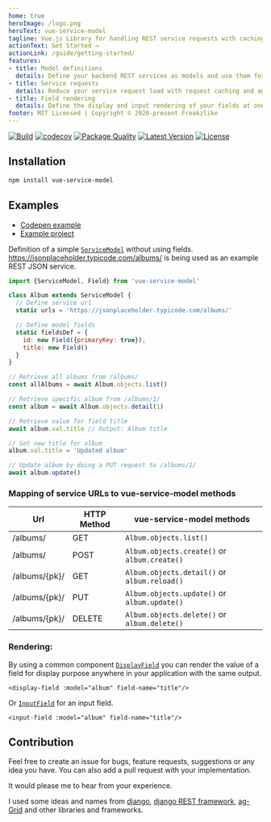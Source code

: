 ```yaml
---
home: true
heroImage: /logo.png
heroText: vue-service-model
tagline: Vue.js Library for handling REST service requests with caching, aggregation and model definitions.
actionText: Get Started →
actionLink: /guide/getting-started/
features:
- title: Model definitions
  details: Define your backend REST services as models and use them for simple usage in your frontend.
- title: Service requests
  details: Reduce your service request load with request caching and aggregation.
- title: Field rendering
  details: Define the display and input rendering of your fields at one point and receive consistent representation of your fields.
footer: MIT Licensed | Copyright © 2020-present Freakzlike
---
```


[![Build](https://github.com/freakzlike/vue-service-model/workflows/Build/badge.svg)](https://github.com/freakzlike/vue-service-model/actions)
[![codecov](https://codecov.io/gh/freakzlike/vue-service-model/branch/master/graph/badge.svg)](https://codecov.io/gh/freakzlike/vue-service-model)
[![Package Quality](https://npm.packagequality.com/shield/vue-service-model.svg)](https://packagequality.com/#?package=vue-service-model)
[![Latest Version](https://img.shields.io/npm/v/vue-service-model.svg)](https://www.npmjs.com/package/vue-service-model)
[![License](https://img.shields.io/npm/l/vue-service-model.svg)](https://github.com/freakzlike/vue-service-model/blob/master/LICENSE)

## Installation
```sh
npm install vue-service-model
```

## Examples

* [Codepen example](https://codepen.io/freakzlike/pen/WNvWJXg)
* [Example project](https://github.com/freakzlike/vue-service-model-example)

Definition of a simple [`ServiceModel`](/guide/service-model.html) without using fields. https://jsonplaceholder.typicode.com/albums/ is being used as an example REST JSON service.
```js
import {ServiceModel, Field} from 'vue-service-model'

class Album extends ServiceModel {
  // Define service url
  static urls = 'https://jsonplaceholder.typicode.com/albums/'

  // Define model fields
  static fieldsDef = {
    id: new Field({primaryKey: true}),
    title: new Field()
  }
}

// Retrieve all albums from /albums/
const allAlbums = await Album.objects.list()

// Retrieve specific album from /albums/1/
const album = await Album.objects.detail(1)

// Retrieve value for field title
await album.val.title // Output: Album title

// Set new title for album
album.val.title = 'Updated album'

// Update album by doing a PUT request to /albums/1/
await album.update()
```

### Mapping of service URLs to vue-service-model methods

| Url      | HTTP Method | vue-service-model methods |
| ------------ | ------ | ---- |
| /albums/      | GET    | `Album.objects.list()` |
| /albums/      | POST   | `Album.objects.create()` or `album.create()` |
| /albums/{pk}/ | GET    | `Album.objects.detail()` or `album.reload()` |
| /albums/{pk}/ | PUT    | `Album.objects.update()` or `album.update()` |
| /albums/{pk}/ | DELETE | `Album.objects.delete()` or `album.delete()` |


### Rendering:

By using a common component [`DisplayField`](/guide/components.html#displayfield) you can render the value of a field for display purpose anywhere in your application with the same output.
```vue
<display-field :model="album" field-name="title"/>
```

Or [`InputField`](/guide/components.html#inputfield) for an input field.

```vue
<input-field :model="album" field-name="title"/>
```


## Contribution

Feel free to create an issue for bugs, feature requests, suggestions or any idea you have. You can also add a pull request with your implementation.

It would please me to hear from your experience.

I used some ideas and names from [django](https://www.djangoproject.com/), [django REST framework](https://www.django-rest-framework.org/), [ag-Grid](https://www.ag-grid.com/) and other libraries and frameworks.
